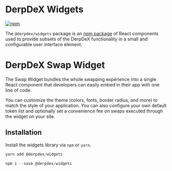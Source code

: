 # DerpDeX Widgets

[![npm](https://img.shields.io/npm/v/@derpdex/widgets)](https://www.npmjs.com/package/@derpdex/widgets)

The `@derpdex/widgets` package is an [npm package](https://www.npmjs.com/package/@derpdex/widgets) of React components used to provide subsets of the DerpDeX functionality in a small and configurable user interface element.

# DerpDeX Swap Widget

The Swap Widget bundles the whole swapping experience into a single React component that developers can easily embed in their app with one line of code. 

You can customize the theme (colors, fonts, border radius, and more) to match the style of your application. You can also configure your own default token list and optionally set a convenience fee on swaps executed through the widget on your site.

## Installation

Install the widgets library via `npm` or `yarn`.

```js
yarn add @derpdex/widgets
```
```js
npm i --save @derpdex/widgets
```